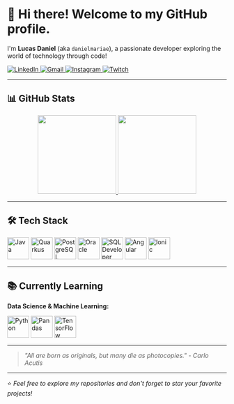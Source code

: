 # 👋 Hi there! Welcome to my GitHub profile.

I'm **Lucas Daniel** (aka `danielmariae`), a passionate developer exploring the world of technology through code!

<div>
  <a href="https://www.linkedin.com/in/danielmariae" target="_blank">
    <img src="https://img.shields.io/badge/LinkedIn-0077B5?style=for-the-badge&logo=linkedin&logoColor=white" alt="LinkedIn" />
  </a>
  <a href="mailto:lucasdrodrigues70@gmail.com">
    <img src="https://img.shields.io/badge/Gmail-D14836?style=for-the-badge&logo=gmail&logoColor=white" alt="Gmail" />
  </a>
  <a href="https://instagram.com/lucasantossh" target="_blank">
    <img src="https://img.shields.io/badge/Instagram-E4405F?style=for-the-badge&logo=instagram&logoColor=white" alt="Instagram" />
  </a>
  <a href="https://www.twitch.tv/lucasdanrds" target="_blank">
    <img src="https://img.shields.io/badge/Twitch-9146FF?style=for-the-badge&logo=twitch&logoColor=white" alt="Twitch" />
  </a>
</div>

---

## 📊 GitHub Stats

<div align="center">
  <a href="https://github.com/danielmariae">
    <img height="180em" src="https://github-readme-stats.vercel.app/api?username=danielmariae&rank_icon=github&show_icons=true&theme=radical&hide_border=true" />
    <img height="180em" src="https://github-readme-stats.vercel.app/api/top-langs/?username=danielmariae&theme=radical&hide_border=true&layout=compact" />
  </a>
</div>

---

## 🛠️ Tech Stack

<div>
  <img src="https://cdn.jsdelivr.net/gh/devicons/devicon@latest/icons/java/java-original.svg" width="50" height="50" alt="Java" />
  <img src="https://cdn.jsdelivr.net/gh/devicons/devicon@latest/icons/quarkus/quarkus-original.svg" width="50" height="50" alt="Quarkus" />
  <img src="https://cdn.jsdelivr.net/gh/devicons/devicon@latest/icons/postgresql/postgresql-original.svg" width="50" height="50" alt="PostgreSQL" />
  <img src="https://cdn.jsdelivr.net/gh/devicons/devicon@latest/icons/oracle/oracle-original.svg" width="50" height="50" alt="Oracle" />
  <img src="https://cdn.jsdelivr.net/gh/devicons/devicon@latest/icons/sqldeveloper/sqldeveloper-original.svg" width="50" height="50" alt="SQL Developer" />  
  <img src="https://cdn.jsdelivr.net/gh/devicons/devicon@latest/icons/angular/angular-original.svg" width="50" height="50" alt="Angular" />
  <img src="https://cdn.jsdelivr.net/gh/devicons/devicon@latest/icons/ionic/ionic-original.svg" width="50" height="50" alt="Ionic"/>        
</div>

---

## 📚 Currently Learning

**Data Science & Machine Learning:**
<div>
  <img src="https://cdn.jsdelivr.net/gh/devicons/devicon@latest/icons/python/python-original.svg" width="50" height="50" alt="Python" />
  <img src="https://cdn.jsdelivr.net/gh/devicons/devicon@latest/icons/pandas/pandas-original.svg" width="50" height="50" alt="Pandas" />
  <img src="https://cdn.jsdelivr.net/gh/devicons/devicon@latest/icons/tensorflow/tensorflow-original.svg" width="50" height="50" alt="TensorFlow" />
</div>

---

> *"All are born as originals, but many die as photocopies." - Carlo Acutis*

---

⭐ *Feel free to explore my repositories and don't forget to star your favorite projects!*
